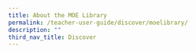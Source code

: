 ```yaml
---
title: About the MOE Library
permalink: /teacher-user-guide/discover/moelibrary/
description: ""
third_nav_title: Discover
---
```

